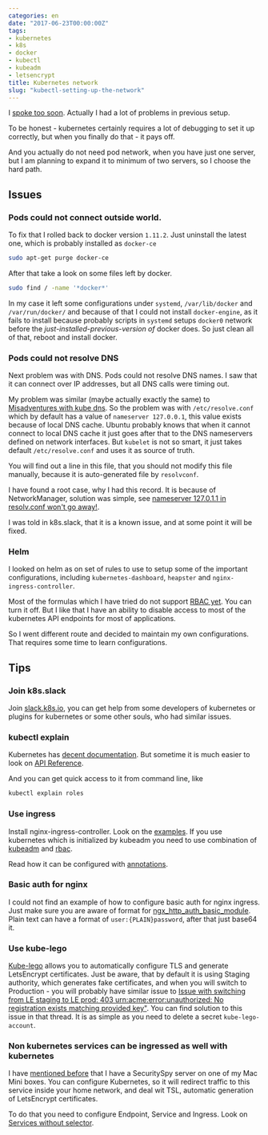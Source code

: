 ```yaml
---
categories: en
date: "2017-06-23T00:00:00Z"
tags:
- kubernetes
- k8s
- docker
- kubectl
- kubeadm
- letsencrypt
title: Kubernetes network 
slug: "kubectl-setting-up-the-network"
---
```


I [spoke too soon](/en/archive/2017/06/20/using-kubeadm-to-create-kubernetes-on-ubuntu-server/). 
Actually I had a lot of problems in previous setup.

To be honest - kubernetes certainly requires a lot of debugging to set it up
correctly, but when you finally do that - it pays off.

And you actually do not need pod network, when you have just one server, but
I am planning to expand it to minimum of two servers, so I choose the hard path.

## Issues

### Pods could not connect outside world.

To fix that I rolled back to docker version `1.11.2`. Just uninstall the latest one,
which is probably installed as `docker-ce`

```bash
sudo apt-get purge docker-ce
```

After that take a look on some files left by docker.

```bash
sudo find / -name '*docker*'
```

In my case it left some configurations under `systemd`, `/var/lib/docker` and
`/var/run/docker/` and because of that I could not install `docker-engine`, as
it fails to install because probably scripts in `systemd` setups `docker0` network
before the *just-installed-previous-version of* docker does. So just clean all of
that, reboot and install docker.

### Pods could not resolve DNS

Next problem was with DNS. Pods could not resolve DNS names. I saw that it can
connect over IP addresses, but all DNS calls were timing out.

My problem was similar (maybe actually exactly the same) to [Misadventures with kube dns](http://blog.sophaskins.net/blog/misadventures-with-kube-dns/).
So the problem was with `/etc/resolve.conf` which by default has a value of
`nameserver 127.0.0.1`, this value exists because of local DNS cache. Ubuntu probably
knows that when it cannot connect to local DNS cache it just goes after that to
the DNS nameservers defined on network interfaces. But `kubelet` is not so smart,
it just takes default `/etc/resolve.conf` and uses it as source of truth.

You will find out a line in this file, that you should not modify this file manually,
because it is auto-generated file by `resolvconf`. 

I have found a root case, why I had this record. It is because of NetworkManager,
solution was simple, see [nameserver 127.0.1.1 in resolv.conf won't go away!](https://askubuntu.com/questions/627899/nameserver-127-0-1-1-in-resolv-conf-wont-go-away/627900#627900).

I was told in k8s.slack, that it is a known issue, and at some point it will be fixed.

### Helm

I looked on helm as on set of rules to use to setup some of the important configurations,
including `kubernetes-dashboard`, `heapster` and `nginx-ingress-controller`.

Most of the formulas which I have tried do not support [RBAC yet](https://kubernetes.io/docs/admin/authorization/rbac/).
You can turn it off. But I like that I have an ability to disable access to most
of the kubernetes API endpoints for most of applications.

So I went different route and decided to maintain my own configurations. That requires
some time to learn configurations.

## Tips

### Join k8s.slack

Join [slack.k8s.io](http://slack.k8s.io), you can get help from some developers
of kubernetes or plugins for kubernetes or some other souls, who had similar issues.

### kubectl explain

Kubernetes has [decent documentation](https://kubernetes.io/docs/home/). But sometime
it is much easier to look on [API Reference](https://kubernetes.io/docs/api-reference/v1.6/).

And you can get quick access to it from command line, like

```bash
kubectl explain roles
```

### Use ingress

Install nginx-ingress-controller. Look on the [examples](https://github.com/kubernetes/ingress/tree/master/examples).
If you use kubernetes which is initialized by kubeadm you need to use combination
of [kubeadm](https://github.com/kubernetes/ingress/tree/master/examples/deployment/nginx/kubeadm) and
[rbac](https://github.com/kubernetes/ingress/tree/master/examples/rbac/nginx).

Read how it can be configured with [annotations](https://github.com/kubernetes/ingress/blob/master/docs/annotations.md).

### Basic auth for nginx

I could not find an example of how to configure basic auth for nginx ingress.
Just make sure you are aware of format for [ngx_http_auth_basic_module](http://nginx.org/en/docs/http/ngx_http_auth_basic_module.html).
Plain text can have a format of `user:{PLAIN}password`, after that just base64 it.

### Use kube-lego

[Kube-lego](https://github.com/jetstack/kube-lego) allows you to automatically
configure TLS and generate LetsEncrypt certificates. Just be aware, that by
default it is using Staging authority, which generates fake certificates, and
when you will switch to Production - you will probably have similar issue to
[Issue with switching from LE staging to LE prod: 403 urn:acme:error:unauthorized: No registration exists matching provided key"](https://github.com/jetstack/kube-lego/issues/160).
You can find solution to this issue in that thread. It is as simple as you need to
delete a secret `kube-lego-account`.

### Non kubernetes services can be ingressed as well with kubernetes

I have [mentioned before](/en/archive/2016/05/15/os-x-server-web-server-proxy/)
that I have a SecuritySpy server on one of my Mac Mini boxes. You can configure
Kubernetes, so it will redirect traffic to this service inside your home network,
and deal wit TSL, automatic generation of LetsEncrypt certificates.

To do that you need to configure Endpoint, Service and Ingress. Look on [Services without selector](https://kubernetes.io/docs/concepts/services-networking/service/).

